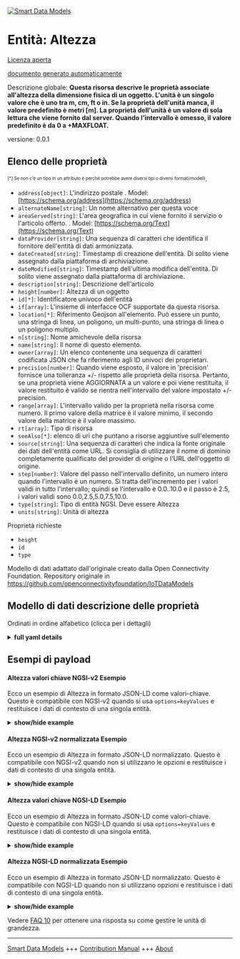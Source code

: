 <!-- 10-Header -->  
[![Smart Data Models](https://smartdatamodels.org/wp-content/uploads/2022/01/SmartDataModels_logo.png "Logo")](https://smartdatamodels.org)  
Entità: Altezza  
===============<!-- /10-Header -->  
<!-- 15-License -->  
[Licenza aperta](https://github.com/smart-data-models//dataModel.OCF/blob/master/Height/LICENSE.md)  
[documento generato automaticamente](https://docs.google.com/presentation/d/e/2PACX-1vTs-Ng5dIAwkg91oTTUdt8ua7woBXhPnwavZ0FxgR8BsAI_Ek3C5q97Nd94HS8KhP-r_quD4H0fgyt3/pub?start=false&loop=false&delayms=3000#slide=id.gb715ace035_0_60)  
<!-- /15-License -->  
<!-- 20-Description -->  
Descrizione globale: **Questa risorsa descrive le proprietà associate all'altezza della dimensione fisica di un oggetto. L'unità è un singolo valore che è uno tra m, cm, ft o in. Se la proprietà dell'unità manca, il valore predefinito è metri [m]. La proprietà dell'unità è un valore di sola lettura che viene fornito dal server. Quando l'intervallo è omesso, il valore predefinito è da 0 a +MAXFLOAT.**  
versione: 0.0.1  
<!-- /20-Description -->  
<!-- 30-PropertiesList -->  

## Elenco delle proprietà  

<sup><sub>[*] Se non c'è un tipo in un attributo è perché potrebbe avere diversi tipi o diversi formati/modelli</sub></sup>.  
- `address[object]`: L'indirizzo postale  . Model: [https://schema.org/address](https://schema.org/address)- `alternateName[string]`: Un nome alternativo per questa voce  - `areaServed[string]`: L'area geografica in cui viene fornito il servizio o l'articolo offerto.  . Model: [https://schema.org/Text](https://schema.org/Text)- `dataProvider[string]`: Una sequenza di caratteri che identifica il fornitore dell'entità di dati armonizzata.  - `dateCreated[string]`: Timestamp di creazione dell'entità. Di solito viene assegnato dalla piattaforma di archiviazione.  - `dateModified[string]`: Timestamp dell'ultima modifica dell'entità. Di solito viene assegnato dalla piattaforma di archiviazione.  - `description[string]`: Descrizione dell'articolo  - `height[number]`: Altezza di un oggetto  - `id[*]`: Identificatore univoco dell'entità  - `if[array]`: L'insieme di interfacce OCF supportate da questa risorsa.  - `location[*]`: Riferimento Geojson all'elemento. Può essere un punto, una stringa di linea, un poligono, un multi-punto, una stringa di linea o un poligono multiplo.  - `n[string]`: Nome amichevole della risorsa  - `name[string]`: Il nome di questo elemento.  - `owner[array]`: Un elenco contenente una sequenza di caratteri codificata JSON che fa riferimento agli ID univoci dei proprietari.  - `precision[number]`: Quando viene esposto, il valore in 'precision' fornisce una tolleranza +/- rispetto alle proprietà della risorsa. Pertanto, se una proprietà viene AGGIORNATA a un valore e poi viene restituita, il valore restituito è valido se rientra nell'intervallo del valore impostato +/- precision.  - `range[array]`: L'intervallo valido per la proprietà nella risorsa come numero. Il primo valore della matrice è il valore minimo, il secondo valore della matrice è il valore massimo.  - `rt[array]`: Tipo di risorsa  - `seeAlso[*]`: elenco di uri che puntano a risorse aggiuntive sull'elemento  - `source[string]`: Una sequenza di caratteri che indica la fonte originale dei dati dell'entità come URL. Si consiglia di utilizzare il nome di dominio completamente qualificato del provider di origine o l'URL dell'oggetto di origine.  - `step[number]`: Valore del passo nell'intervallo definito, un numero intero quando l'intervallo è un numero.  Si tratta dell'incremento per i valori validi in tutto l'intervallo; quindi se l'intervallo è 0.0..10.0 e il passo è 2.5, i valori validi sono 0.0,2.5,5.0,7.5,10.0.  - `type[string]`: Tipo di entità NGSI. Deve essere Altezza  - `units[string]`: Unità di altezza  <!-- /30-PropertiesList -->  
<!-- 35-RequiredProperties -->  
Proprietà richieste  
- `height`  - `id`  - `type`  <!-- /35-RequiredProperties -->  
<!-- 40-RequiredProperties -->  
Modello di dati adattato dall'originale creato dalla Open Connectivity Foundation. Repository originale in https://github.com/openconnectivityfoundation/IoTDataModels  
<!-- /40-RequiredProperties -->  
<!-- 50-DataModelHeader -->  
## Modello di dati descrizione delle proprietà  
Ordinati in ordine alfabetico (clicca per i dettagli)  
<!-- /50-DataModelHeader -->  
<!-- 60-ModelYaml -->  
<details><summary><strong>full yaml details</strong></summary>    
```yaml  
Height:    
  description: 'This Resource describes the Properties associated with height of an object''s physical size.The unit is a single value that is one of m, cm, ft or in.If the unit Property is missing the default is meters [m].The unit Property is a read-only value that is provided by the server.When range is omitted the default is 0 to +MAXFLOAT.'    
  properties:    
    address:    
      description: 'The mailing address'    
      properties:    
        addressCountry:    
          description: 'Property. The country. For example, Spain. Model:''https://schema.org/addressCountry'''    
          type: string    
        addressLocality:    
          description: 'Property. The locality in which the street address is, and which is in the region. Model:''https://schema.org/addressLocality'''    
          type: string    
        addressRegion:    
          description: 'Property. The region in which the locality is, and which is in the country. Model:''https://schema.org/addressRegion'''    
          type: string    
        postOfficeBoxNumber:    
          description: 'Property. The post office box number for PO box addresses. For example, 03578. Model:''https://schema.org/postOfficeBoxNumber'''    
          type: string    
        postalCode:    
          description: 'Property. The postal code. For example, 24004. Model:''https://schema.org/https://schema.org/postalCode'''    
          type: string    
        streetAddress:    
          description: 'Property. The street address. Model:''https://schema.org/streetAddress'''    
          type: string    
      type: object    
      x-ngsi:    
        model: https://schema.org/address    
        type: Property    
    alternateName:    
      description: 'An alternative name for this item'    
      type: string    
      x-ngsi:    
        type: Property    
    areaServed:    
      description: 'The geographic area where a service or offered item is provided'    
      type: string    
      x-ngsi:    
        model: https://schema.org/Text    
        type: Property    
    dataProvider:    
      description: 'A sequence of characters identifying the provider of the harmonised data entity.'    
      type: string    
      x-ngsi:    
        type: Property    
    dateCreated:    
      description: 'Entity creation timestamp. This will usually be allocated by the storage platform.'    
      format: date-time    
      type: string    
      x-ngsi:    
        type: Property    
    dateModified:    
      description: 'Timestamp of the last modification of the entity. This will usually be allocated by the storage platform.'    
      format: date-time    
      type: string    
      x-ngsi:    
        type: Property    
    description:    
      description: 'A description of this item'    
      type: string    
      x-ngsi:    
        type: Property    
    height:    
      description: 'Height of an object'    
      minimum: 0    
      type: number    
      x-ngsi:    
        type: Property    
    id:    
      anyOf: &height_-_properties_-_owner_-_items_-_anyof    
        - description: 'Property. Identifier format of any NGSI entity'    
          maxLength: 256    
          minLength: 1    
          pattern: ^[\w\-\.\{\}\$\+\*\[\]`|~^@!,:\\]+$    
          type: string    
        - description: 'Property. Identifier format of any NGSI entity'    
          format: uri    
          type: string    
      description: 'Unique identifier of the entity'    
      x-ngsi:    
        type: Property    
    if:    
      description: 'The OCF Interface set supported by this Resource'    
      items:    
        enum:    
          - oic.if.a    
          - oic.if.s    
          - oic.if.baseline    
        maxLength: 64    
        type: string    
      minItems: 1    
      readOnly: true    
      type: array    
      uniqueItems: true    
      x-ngsi:    
        type: Property    
    location:    
      description: 'Geojson reference to the item. It can be Point, LineString, Polygon, MultiPoint, MultiLineString or MultiPolygon'    
      oneOf:    
        - description: 'GeoProperty. Geojson reference to the item. Point'    
          properties:    
            bbox:    
              items:    
                type: number    
              minItems: 4    
              type: array    
            coordinates:    
              items:    
                type: number    
              minItems: 2    
              type: array    
            type:    
              enum:    
                - Point    
              type: string    
          required:    
            - type    
            - coordinates    
          title: 'GeoJSON Point'    
          type: object    
        - description: 'GeoProperty. Geojson reference to the item. LineString'    
          properties:    
            bbox:    
              items:    
                type: number    
              minItems: 4    
              type: array    
            coordinates:    
              items:    
                items:    
                  type: number    
                minItems: 2    
                type: array    
              minItems: 2    
              type: array    
            type:    
              enum:    
                - LineString    
              type: string    
          required:    
            - type    
            - coordinates    
          title: 'GeoJSON LineString'    
          type: object    
        - description: 'GeoProperty. Geojson reference to the item. Polygon'    
          properties:    
            bbox:    
              items:    
                type: number    
              minItems: 4    
              type: array    
            coordinates:    
              items:    
                items:    
                  items:    
                    type: number    
                  minItems: 2    
                  type: array    
                minItems: 4    
                type: array    
              type: array    
            type:    
              enum:    
                - Polygon    
              type: string    
          required:    
            - type    
            - coordinates    
          title: 'GeoJSON Polygon'    
          type: object    
        - description: 'GeoProperty. Geojson reference to the item. MultiPoint'    
          properties:    
            bbox:    
              items:    
                type: number    
              minItems: 4    
              type: array    
            coordinates:    
              items:    
                items:    
                  type: number    
                minItems: 2    
                type: array    
              type: array    
            type:    
              enum:    
                - MultiPoint    
              type: string    
          required:    
            - type    
            - coordinates    
          title: 'GeoJSON MultiPoint'    
          type: object    
        - description: 'GeoProperty. Geojson reference to the item. MultiLineString'    
          properties:    
            bbox:    
              items:    
                type: number    
              minItems: 4    
              type: array    
            coordinates:    
              items:    
                items:    
                  items:    
                    type: number    
                  minItems: 2    
                  type: array    
                minItems: 2    
                type: array    
              type: array    
            type:    
              enum:    
                - MultiLineString    
              type: string    
          required:    
            - type    
            - coordinates    
          title: 'GeoJSON MultiLineString'    
          type: object    
        - description: 'GeoProperty. Geojson reference to the item. MultiLineString'    
          properties:    
            bbox:    
              items:    
                type: number    
              minItems: 4    
              type: array    
            coordinates:    
              items:    
                items:    
                  items:    
                    items:    
                      type: number    
                    minItems: 2    
                    type: array    
                  minItems: 4    
                  type: array    
                type: array    
              type: array    
            type:    
              enum:    
                - MultiPolygon    
              type: string    
          required:    
            - type    
            - coordinates    
          title: 'GeoJSON MultiPolygon'    
          type: object    
      x-ngsi:    
        type: GeoProperty    
    n:    
      description: 'Friendly name of the Resource'    
      maxLength: 64    
      readOnly: true    
      type: string    
      x-ngsi:    
        type: Property    
    name:    
      description: 'The name of this item.'    
      type: string    
      x-ngsi:    
        type: Property    
    owner:    
      description: 'A List containing a JSON encoded sequence of characters referencing the unique Ids of the owner(s)'    
      items:    
        anyOf: *height_-_properties_-_owner_-_items_-_anyof    
        description: 'Property. Unique identifier of the entity'    
      type: array    
      x-ngsi:    
        type: Property    
    precision:    
      description: 'When exposed the value in ''precision'' provides a +/- tolerance against the Properties in the Resource. Thus if a Property is UPDATED to a value and that Property then RETRIEVED, the RETRIEVED value is valid if in the range of the set value +/- precision'    
      readOnly: true    
      type: number    
      x-ngsi:    
        type: Property    
    range:    
      description: 'The valid range for the Property in the Resource as a number. The first value in the array is the minimum value, the second value in the array is the maximum value.'    
      items:    
        type: number    
      maxItems: 2    
      minItems: 2    
      readOnly: true    
      type: array    
      x-ngsi:    
        type: Property    
    rt:    
      description: 'Resource Type'    
      items:    
        enum:    
          - oic.r.height    
        maxLength: 64    
        type: string    
      minItems: 1    
      readOnly: true    
      type: array    
      uniqueItems: true    
      x-ngsi:    
        type: Property    
    seeAlso:    
      description: 'list of uri pointing to additional resources about the item'    
      oneOf:    
        - items:    
            format: uri    
            type: string    
          minItems: 1    
          type: array    
        - format: uri    
          type: string    
      x-ngsi:    
        type: Property    
    source:    
      description: 'A sequence of characters giving the original source of the entity data as a URL. Recommended to be the fully qualified domain name of the source provider, or the URL to the source object.'    
      type: string    
      x-ngsi:    
        type: Property    
    step:    
      description: 'Step value across the defined range an integer when the range is a number.  This is the increment for valid values across the range; so if range is 0.0..10.0 and step is 2.5 then valid values are 0.0,2.5,5.0,7.5,10.0.'    
      readOnly: true    
      type: number    
      x-ngsi:    
        type: Property    
    type:    
      description: 'NGSI entity type. It has to be Height'    
      enum:    
        - Height    
      type: string    
      x-ngsi:    
        type: Property    
    units:    
      default: m    
      description: 'Height unit'    
      enum:    
        - m    
        - cm    
        - ft    
        - in    
      readOnly: true    
      type: string    
      x-ngsi:    
        type: Property    
  required:    
    - height    
    - id    
    - type    
  type: object    
  x-derived-from: https://raw.githubusercontent.com/openconnectivityfoundation/IoTDataModels/master/HeightResURI.swagger.json    
  x-disclaimer: 'Redistribution and use in source and binary forms, with or without modification, are permitted  provided that the license conditions are met. Copyleft (c) 2021 Contributors to Smart Data Models Program'    
  x-license-url: https://github.com/smart-data-models/dataModel.OCF/blob/master/Height/LICENSE.md    
  x-model-schema: https://smart-data-models.github.io/dataModel.OCF/Height/schema.json    
  x-model-tags: OCF    
  x-version: 0.0.1    
```  
</details>    
<!-- /60-ModelYaml -->  
<!-- 70-MiddleNotes -->  
<!-- /70-MiddleNotes -->  
<!-- 80-Examples -->  
## Esempi di payload  
#### Altezza valori chiave NGSI-v2 Esempio  
Ecco un esempio di Altezza in formato JSON-LD come valori-chiave. Questo è compatibile con NGSI-v2 quando si usa `options=keyValues` e restituisce i dati di contesto di una singola entità.  
<details><summary><strong>show/hide example</strong></summary>    
```json  
{  
  "id": "urn:ngsi-ld:Height:id:RYIB:13844863",  
  "dateCreated": "1996-02-16T02:34:56Z",  
  "dateModified": "2021-01-12T09:16:42Z",  
  "source": "Indeed ten bring however off entire. Kind raise cold expert reduce.",  
  "name": "Almost film behavior. Cut teacher relate model.",  
  "alternateName": "Gas myself old have fear ability fill. Game seven condition can.",  
  "description": "Short language subject have focus. Medical most kitchen ahead since wear. Help morning open economic.",  
  "dataProvider": "Happen food best threat impact under start.",  
  "owner": [  
    "urn:ngsi-ld:Height:items:XXYT:59749058",  
    "urn:ngsi-ld:Height:items:EKFC:11330307"  
  ],  
  "seeAlso": [  
    "urn:ngsi-ld:Height:items:PSOZ:92305346",  
    "urn:ngsi-ld:Height:items:CQLU:61464845"  
  ],  
  "location": {  
    "type": "Point",  
    "coordinates": [  
      -80.5323945,  
      -133.65561  
    ]  
  },  
  "address": {  
    "streetAddress": "Economy way reduce similar. Bring interview again would establish group myself.",  
    "addressLocality": "So certain head truth should where. Year box painting reason try. Thing enter argue write hand. Billion serious morning argue suffer level teacher.",  
    "addressRegion": "Hit she box reason party personal fact. Protect police generation analysis field everything.",  
    "addressCountry": "Who left whose security even executive. Worker there huge surface cause central. Oil animal financial yeah authority. Point south public.",  
    "postalCode": "Save adult cell simple adult nation activity. Light smile state many.",  
    "postOfficeBoxNumber": "Life form receive sure cell marriage room."  
  },  
  "areaServed": "Worry hospital effort ago. Style course throw local thought of. Again inside police film lead lose still smile.",  
  "rt": [  
    "oic.r.height",  
    "oic.r.height"  
  ],  
  "height": {  
    "type": "Property",  
    "value": 942.5  
  },  
  "units": "m",  
  "range": [  
    702.6,  
    504.6  
  ],  
  "step": {  
    "type": "Property",  
    "value": 9.3  
  },  
  "precision": {  
    "type": "Property",  
    "value": 487.5  
  },  
  "n": "Join bar for. Medical see miss sister real. Level nor require drug for clear hair.",  
  "if": [  
    "oic.if.a",  
    "oic.if.s"  
  ],  
  "type": "Height"  
}  
```  
</details>  
#### Altezza NGSI-v2 normalizzata Esempio  
Ecco un esempio di Altezza in formato JSON-LD normalizzato. Questo è compatibile con NGSI-v2 quando non si utilizzano le opzioni e restituisce i dati di contesto di una singola entità.  
<details><summary><strong>show/hide example</strong></summary>    
```json  
{  
  "id": {  
    "type": "string",  
    "value": "urn:ngsi-ld:Height:id:RYIB:13844863"  
  },  
  "dateCreated": {  
    "format": "date-time",  
    "type": "string",  
    "value": "1996-02-16T02:34:56Z"  
  },  
  "dateModified": {  
    "format": "date-time",  
    "type": "string",  
    "value": "2021-01-12T09:16:42Z"  
  },  
  "source": {  
    "type": "string",  
    "value": "Indeed ten bring however off entire. Kind raise cold expert reduce."  
  },  
  "name": {  
    "type": "string",  
    "value": "Almost film behavior. Cut teacher relate model."  
  },  
  "alternateName": {  
    "type": "string",  
    "value": "Gas myself old have fear ability fill. Game seven condition can."  
  },  
  "description": {  
    "type": "string",  
    "value": "Short language subject have focus. Medical most kitchen ahead since wear. Help morning open economic."  
  },  
  "dataProvider": {  
    "type": "string",  
    "value": "Happen food best threat impact under start."  
  },  
  "owner": {  
    "type": "array",  
    "value": [  
      "urn:ngsi-ld:Height:items:XXYT:59749058",  
      "urn:ngsi-ld:Height:items:EKFC:11330307"  
    ]  
  },  
  "seeAlso": {  
    "type": "array",  
    "value": [  
      "urn:ngsi-ld:Height:items:PSOZ:92305346",  
      "urn:ngsi-ld:Height:items:CQLU:61464845"  
    ]  
  },  
  "location": {  
    "type": "object",  
    "value": {  
      "type": "Point",  
      "coordinates": [  
        -80.5323945,  
        -133.65561  
      ]  
    }  
  },  
  "address": {  
    "type": "object",  
    "value": {  
      "streetAddress": "Economy way reduce similar. Bring interview again would establish group myself.",  
      "addressLocality": "So certain head truth should where. Year box painting reason try. Thing enter argue write hand. Billion serious morning argue suffer level teacher.",  
      "addressRegion": "Hit she box reason party personal fact. Protect police generation analysis field everything.",  
      "addressCountry": "Who left whose security even executive. Worker there huge surface cause central. Oil animal financial yeah authority. Point south public.",  
      "postalCode": "Save adult cell simple adult nation activity. Light smile state many.",  
      "postOfficeBoxNumber": "Life form receive sure cell marriage room."  
    }  
  },  
  "areaServed": {  
    "type": "string",  
    "value": "Worry hospital effort ago. Style course throw local thought of. Again inside police film lead lose still smile."  
  },  
  "rt": {  
    "type": "array",  
    "value": [  
      "oic.r.height",  
      "oic.r.height"  
    ]  
  },  
  "height": {  
    "type": "object",  
    "value": {  
      "type": "Property",  
      "value": 942.5  
    }  
  },  
  "units": {  
    "type": "string",  
    "value": "m"  
  },  
  "range": {  
    "type": "array",  
    "value": [  
      702.6,  
      504.6  
    ]  
  },  
  "step": {  
    "type": "object",  
    "value": {  
      "type": "Property",  
      "value": 9.3  
    }  
  },  
  "precision": {  
    "type": "object",  
    "value": {  
      "type": "Property",  
      "value": 487.5  
    }  
  },  
  "n": {  
    "type": "string",  
    "value": "Join bar for. Medical see miss sister real. Level nor require drug for clear hair."  
  },  
  "if": {  
    "type": "array",  
    "value": [  
      "oic.if.a",  
      "oic.if.s"  
    ]  
  },  
  "type": {  
    "type": "string",  
    "value": "Height"  
  }  
}  
```  
</details>  
#### Altezza valori chiave NGSI-LD Esempio  
Ecco un esempio di Altezza in formato JSON-LD come valori-chiave. Questo è compatibile con NGSI-LD quando si usa `options=keyValues` e restituisce i dati di contesto di una singola entità.  
<details><summary><strong>show/hide example</strong></summary>    
```json  
{  
    "id": "urn:ngsi-ld:Height:id:RYIB:13844863",  
    "dateCreated": "1996-02-16T02:34:56Z",  
    "dateModified": "2021-01-12T09:16:42Z",  
    "source": "Indeed ten bring however off entire. Kind raise cold expert reduce.",  
    "name": "Almost film behavior. Cut teacher relate model.",  
    "alternateName": "Gas myself old have fear ability fill. Game seven condition can.",  
    "description": "Short language subject have focus. Medical most kitchen ahead since wear. Help morning open economic.",  
    "dataProvider": "Happen food best threat impact under start.",  
    "owner": [  
        "urn:ngsi-ld:Height:items:XXYT:59749058",  
        "urn:ngsi-ld:Height:items:EKFC:11330307"  
    ],  
    "seeAlso": [  
        "urn:ngsi-ld:Height:items:PSOZ:92305346",  
        "urn:ngsi-ld:Height:items:CQLU:61464845"  
    ],  
    "location": {  
        "type": "Point",  
        "coordinates": [  
            -80.5323945,  
            -133.65561  
        ]  
    },  
    "address": {  
        "streetAddress": "Economy way reduce similar. Bring interview again would establish group myself.",  
        "addressLocality": "So certain head truth should where. Year box painting reason try. Thing enter argue write hand. Billion serious morning argue suffer level teacher.",  
        "addressRegion": "Hit she box reason party personal fact. Protect police generation analysis field everything.",  
        "addressCountry": "Who left whose security even executive. Worker there huge surface cause central. Oil animal financial yeah authority. Point south public.",  
        "postalCode": "Save adult cell simple adult nation activity. Light smile state many.",  
        "postOfficeBoxNumber": "Life form receive sure cell marriage room."  
    },  
    "areaServed": "Worry hospital effort ago. Style course throw local thought of. Again inside police film lead lose still smile.",  
    "rt": [  
        "oic.r.height",  
        "oic.r.height"  
    ],  
    "height": {  
        "type": "Property",  
        "value": 942.5  
    },  
    "units": "m",  
    "range": [  
        702.6,  
        504.6  
    ],  
    "step": {  
        "type": "Property",  
        "value": 9.3  
    },  
    "precision": {  
        "type": "Property",  
        "value": 487.5  
    },  
    "n": "Join bar for. Medical see miss sister real. Level nor require drug for clear hair.",  
    "if": [  
        "oic.if.a",  
        "oic.if.s"  
    ],  
    "type": "Height",  
    "@context": [  
        "https://smartdatamodels.org/context.jsonld",  
        "https://raw.githubusercontent.com/smart-data-models/dataModel.OCF/master/context.jsonld"  
    ]  
}  
```  
</details>  
#### Altezza NGSI-LD normalizzata Esempio  
Ecco un esempio di Altezza in formato JSON-LD normalizzato. Questo è compatibile con NGSI-LD quando non si utilizzano opzioni e restituisce i dati di contesto di una singola entità.  
<details><summary><strong>show/hide example</strong></summary>    
```json  
{  
    "id": "urn:ngsi-ld:Height:id:DRXF:40586832",  
    "dateCreated": {  
        "type": "Property",  
        "value": {  
            "@type": "DateTime",  
            "@value": "2018-09-07T01:19:39Z"  
        }  
    },  
    "dateModified": {  
        "type": "Property",  
        "value": {  
            "@type": "DateTime",  
            "@value": "2002-04-22T21:48:02Z"  
        }  
    },  
    "source": {  
        "type": "Property",  
        "value": "Imagine standard PM contain sometimes. Program range soldier election. Wonder various place."  
    },  
    "name": {  
        "type": "Property",  
        "value": "Look with capital page when physical. Fine until case manage through more. Report enough open since yes bar. Discussion seat second energy forget matter necessary."  
    },  
    "alternateName": {  
        "type": "Property",  
        "value": "Herself personal staff still. Enjoy above single."  
    },  
    "description": {  
        "type": "Property",  
        "value": "Long page near staff strategy."  
    },  
    "dataProvider": {  
        "type": "Property",  
        "value": "End enjoy agree party. Voice wide budget indeed society live church. Week drop value."  
    },  
    "owner": {  
        "type": "Property",  
        "value": [  
            "urn:ngsi-ld:Height:items:YNVT:44921672",  
            "urn:ngsi-ld:Height:items:LBGJ:87740547"  
        ]  
    },  
    "seeAlso": {  
        "type": "Property",  
        "value": [  
            "urn:ngsi-ld:Height:items:UFWW:21754479"  
        ]  
    },  
    "location": {  
        "type": "Property",  
        "value": {  
            "type": "Point",  
            "coordinates": [  
                85.9525085,  
                95.794551  
            ]  
        }  
    },  
    "address": {  
        "type": "Property",  
        "value": {  
            "streetAddress": "Claim message prepare range. Accept position something loss third along popular. During skin space major water manager rise.",  
            "addressLocality": "Who could may majority board.",  
            "addressRegion": "Admit listen system base long. Adult idea out in. Other ball field example.",  
            "addressCountry": "Assume government of begin myself sometimes. Worry white story officer thus history which.",  
            "postalCode": "As myself but same amount address. Majority be Mrs quickly charge.",  
            "postOfficeBoxNumber": "Garden tell author site learn. Win young toward teach moment industry source would. Person south trial little city."  
        }  
    },  
    "areaServed": {  
        "type": "Property",  
        "value": "Age ability financial real second. Old study step force. Model ball husband boy deal Republican."  
    },  
    "rt": {  
        "type": "Property",  
        "value": [  
            "oic.r.height"  
        ]  
    },  
    "height": {  
        "type": "Property",  
        "value": 491.6  
    },  
    "units": {  
        "type": "Property",  
        "value": "cm"  
    },  
    "range": {  
        "type": "Property",  
        "value": [  
            918.6,  
            738.7  
        ]  
    },  
    "step": {  
        "type": "Property",  
        "value": 413.7  
    },  
    "precision": {  
        "type": "Property",  
        "value": 830.6  
    },  
    "n": {  
        "type": "Property",  
        "value": "House red office interview."  
    },  
    "if": {  
        "type": "Property",  
        "value": [  
            "oic.if.a"  
        ]  
    },  
    "type": "Height",  
    "@context": [  
        "https://smartdatamodels.org/context.jsonld",  
        "https://raw.githubusercontent.com/smart-data-models/dataModel.OCF/master/context.jsonld"  
    ]  
}  
```  
</details><!-- /80-Examples -->  
<!-- 90-FooterNotes -->  
<!-- /90-FooterNotes -->  
<!-- 95-Units -->  
Vedere [FAQ 10](https://smartdatamodels.org/index.php/faqs/) per ottenere una risposta su come gestire le unità di grandezza.  
<!-- /95-Units -->  
<!-- 97-LastFooter -->  
---  
[Smart Data Models](https://smartdatamodels.org) +++ [Contribution Manual](https://bit.ly/contribution_manual) +++ [About](https://bit.ly/Introduction_SDM)<!-- /97-LastFooter -->  
